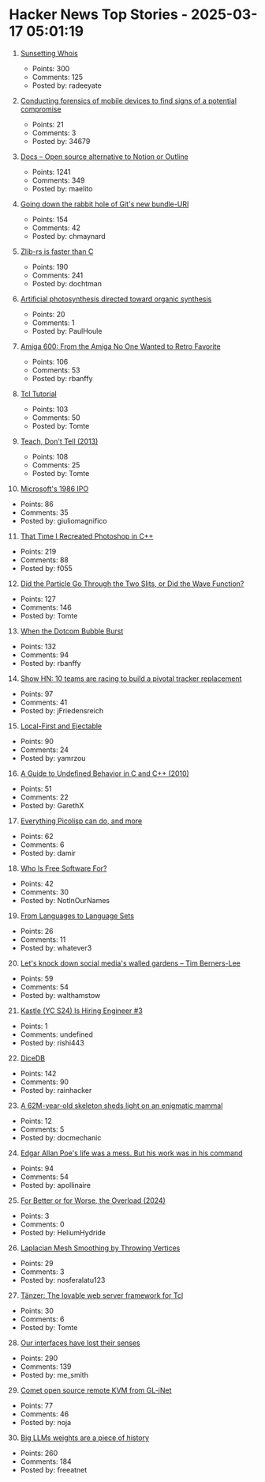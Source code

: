 # Hacker News Top Stories - 2025-03-17 05:01:19

1. [Sunsetting Whois](https://www.icann.org/en/announcements/details/icann-update-launching-rdap-sunsetting-whois-27-01-2025-en)
   - Points: 300
   - Comments: 125
   - Posted by: radeeyate

2. [Conducting forensics of mobile devices to find signs of a potential compromise](https://github.com/mvt-project/mvt)
   - Points: 21
   - Comments: 3
   - Posted by: 34679

3. [Docs – Open source alternative to Notion or Outline](https://github.com/suitenumerique/docs)
   - Points: 1241
   - Comments: 349
   - Posted by: maelito

4. [Going down the rabbit hole of Git's new bundle-URI](https://blog.gitbutler.com/going-down-the-rabbit-hole-of-gits-new-bundle-uri/)
   - Points: 154
   - Comments: 42
   - Posted by: chmaynard

5. [Zlib-rs is faster than C](https://trifectatech.org/blog/zlib-rs-is-faster-than-c/)
   - Points: 190
   - Comments: 241
   - Posted by: dochtman

6. [Artificial photosynthesis directed toward organic synthesis](https://www.nature.com/articles/s41467-025-56374-z)
   - Points: 20
   - Comments: 1
   - Posted by: PaulHoule

7. [Amiga 600: From the Amiga No One Wanted to Retro Favorite](https://dfarq.homeip.net/amiga-600-the-amiga-no-one-wanted/)
   - Points: 106
   - Comments: 53
   - Posted by: rbanffy

8. [Tcl Tutorial](https://www.tcl-lang.org/man/tcl8.5/tutorial/tcltutorial.html)
   - Points: 103
   - Comments: 50
   - Posted by: Tomte

9. [Teach, Don't Tell (2013)](https://stevelosh.com/blog/2013/09/teach-dont-tell/)
   - Points: 108
   - Comments: 25
   - Posted by: Tomte

10. [Microsoft's 1986 IPO](https://dfarq.homeip.net/microsofts-1986-ipo/)
   - Points: 86
   - Comments: 35
   - Posted by: giuliomagnifico

11. [That Time I Recreated Photoshop in C++](https://f055.net/technology/that-time-i/that-time-i-recreated-photoshop-in-c/)
   - Points: 219
   - Comments: 88
   - Posted by: f055

12. [Did the Particle Go Through the Two Slits, or Did the Wave Function?](https://profmattstrassler.com/2025/03/13/did-the-particle-go-through-the-two-slits-or-did-the-wave-function/)
   - Points: 127
   - Comments: 146
   - Posted by: Tomte

13. [When the Dotcom Bubble Burst](https://dfarq.homeip.net/when-the-dotcom-bubble-burst/)
   - Points: 132
   - Comments: 94
   - Posted by: rbanffy

14. [Show HN: 10 teams are racing to build a pivotal tracker replacement](https://bye-tracker.net)
   - Points: 97
   - Comments: 41
   - Posted by: jFriedensreich

15. [Local-First and Ejectable](https://thymer.com/local-first-ejectable)
   - Points: 90
   - Comments: 24
   - Posted by: yamrzou

16. [A Guide to Undefined Behavior in C and C++ (2010)](https://blog.regehr.org/archives/213)
   - Points: 51
   - Comments: 22
   - Posted by: GarethX

17. [Everything Picolisp can do, and more](https://picolisp.com/wiki/?Documentation)
   - Points: 62
   - Comments: 6
   - Posted by: damir

18. [Who Is Free Software For?](https://tante.cc/2025/03/03/who-is-free-software-for/)
   - Points: 42
   - Comments: 30
   - Posted by: NotInOurNames

19. [From Languages to Language Sets](https://gist.github.com/xixixao/8e363dbd3663b6729cd5b6d74dbbf9d4)
   - Points: 26
   - Comments: 11
   - Posted by: whatever3

20. [Let's knock down social media's walled gardens – Tim Berners-Lee](https://www.ft.com/content/79d2d19a-08df-48fc-9a6f-a9dbef58f642)
   - Points: 59
   - Comments: 54
   - Posted by: walthamstow

21. [Kastle (YC S24) Is Hiring Engineer #3](https://www.ycombinator.com/companies/kastle/jobs/XSq5nJT-founding-applied-ai-engineer-at-kastle)
   - Points: 1
   - Comments: undefined
   - Posted by: rishi443

22. [DiceDB](https://dicedb.io/)
   - Points: 142
   - Comments: 90
   - Posted by: rainhacker

23. [A 62M-year-old skeleton sheds light on an enigmatic mammal](https://www.sciencedaily.com/releases/2025/03/250311121514.htm)
   - Points: 12
   - Comments: 5
   - Posted by: docmechanic

24. [Edgar Allan Poe's life was a mess. But his work was in his command](https://www.washingtonpost.com/books/2025/03/13/edgar-allan-poe-biography-kopley-review/)
   - Points: 94
   - Comments: 54
   - Posted by: apollinaire

25. [For Better or for Worse, the Overload (2024)](https://consteval.ca/2024/07/25/overload/)
   - Points: 3
   - Comments: 0
   - Posted by: HeliumHydride

26. [Laplacian Mesh Smoothing by Throwing Vertices](https://nosferalatu.com/./LaplacianMeshSmoothing.html)
   - Points: 29
   - Comments: 3
   - Posted by: nosferalatu123

27. [Tänzer: The lovable web server framework for Tcl](https://tanzer.io/)
   - Points: 30
   - Comments: 6
   - Posted by: Tomte

28. [Our interfaces have lost their senses](https://wattenberger.com/thoughts/our-interfaces-have-lost-their-senses)
   - Points: 290
   - Comments: 139
   - Posted by: me_smith

29. [Comet open source remote KVM from GL-iNet](https://www.gl-inet.com/products/gl-rm1/)
   - Points: 77
   - Comments: 46
   - Posted by: noja

30. [Big LLMs weights are a piece of history](https://antirez.com/news/147)
   - Points: 260
   - Comments: 184
   - Posted by: freeatnet

